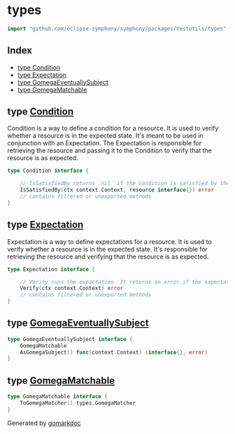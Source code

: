 <!-- Code generated by gomarkdoc. DO NOT EDIT -->

# types

```go
import "github.com/eclipse-symphony/symphony/packages/testutils/types"
```

## Index

- [type Condition](<#Condition>)
- [type Expectation](<#Expectation>)
- [type GomegaEventuallySubject](<#GomegaEventuallySubject>)
- [type GomegaMatchable](<#GomegaMatchable>)


<a name="Condition"></a>
## type [Condition](<https://dev.azure.com/msazure/One/_git/symphony?path=packages%2Ftestutils%2Ftypes%2Ftypes.go&version=GBmain&lineStyle=plain&line=26&lineEnd=30&lineStartColumn=2&lineEndColumn=3>)

Condition is a way to define a condition for a resource. It is used to verify whether a resource is in the expected state. It's meant to be used in conjunction with an Expectation. The Expectation is responsible for retrieving the resource and passing it to the Condition to verify that the resource is as expected.

```go
type Condition interface {

    // IsSatisfiedBy returns `nil` if the condition is satisfied by the given resource.
    IsSatisfiedBy(ctx context.Context, resource interface{}) error
    // contains filtered or unexported methods
}
```

<a name="Expectation"></a>
## type [Expectation](<https://dev.azure.com/msazure/One/_git/symphony?path=packages%2Ftestutils%2Ftypes%2Ftypes.go&version=GBmain&lineStyle=plain&line=17&lineEnd=21&lineStartColumn=2&lineEndColumn=3>)

Expectation is a way to define expectations for a resource. It is used to verify whether a resource is in the expected state. It's responsible for retrieving the resource and verifying that the resource is as expected.

```go
type Expectation interface {

    // Verify runs the expactation. It returns an error if the expectation is not met.
    Verify(ctx context.Context) error
    // contains filtered or unexported methods
}
```

<a name="GomegaEventuallySubject"></a>
## type [GomegaEventuallySubject](<https://dev.azure.com/msazure/One/_git/symphony?path=packages%2Ftestutils%2Ftypes%2Ftypes.go&version=GBmain&lineStyle=plain&line=35&lineEnd=38&lineStartColumn=2&lineEndColumn=3>)



```go
type GomegaEventuallySubject interface {
    GomegaMatchable
    AsGomegaSubject() func(context.Context) (interface{}, error)
}
```

<a name="GomegaMatchable"></a>
## type [GomegaMatchable](<https://dev.azure.com/msazure/One/_git/symphony?path=packages%2Ftestutils%2Ftypes%2Ftypes.go&version=GBmain&lineStyle=plain&line=32&lineEnd=34&lineStartColumn=2&lineEndColumn=3>)



```go
type GomegaMatchable interface {
    ToGomegaMatcher() types.GomegaMatcher
}
```

Generated by [gomarkdoc](<https://github.com/princjef/gomarkdoc>)
